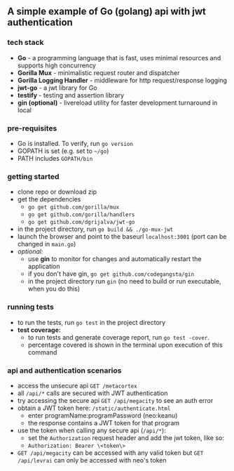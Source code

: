## A simple example of Go (golang) api with jwt authentication

### tech stack
* **Go** - a programming language that is fast, uses minimal resources and supports high concurrency
* **Gorilla Mux** - minimalistic request router and dispatcher
* **Gorilla Logging Handler** - middleware for http request/response logging
* **jwt-go** - a jwt library for Go
* **testify** - testing and assertion library
* **gin (optional)** - livereload utility for faster development turnaround in local

### pre-requisites
* Go is installed. To verify, run `go version`
* GOPATH is set (e.g. set to `~/go`)
* PATH includes `GOPATH/bin`

### getting started
* clone repo or download zip
* get the dependencies
    * `go get github.com/gorilla/mux`
    * `go get github.com/gorilla/handlers`
    * `go get github.com/dgrijalva/jwt-go`
* in the project directory, run `go build && ./go-mux-jwt`
* launch the browser and point to the baseurl `localhost:3001` (port can be changed in `main.go`)
* *optional:*
    * use **gin** to monitor for changes and automatically restart the application
    * if you don't have gin, `go get github.com/codegangsta/gin`
    * in the project directory run `gin` (no need to build or run executable, when you do this)

### running tests
* to run the tests, run `go test` in the project directory
* **test coverage:** 
    * to run tests and generate coverage report, run `go test -cover`. 
    * percentage covered is shown in the terminal upon execution of this command

### api and authentication scenarios
* access the unsecure api `GET /metacortex`
* all `/api/*` calls are secured with JWT authentication
* try accessing the secure api `GET /api/megacity` to see an auth error
* obtain a JWT token here: `/static/authenticate.html`
    * enter programName:programPassword (neo:keanu)
    * the response contains a JWT token for that program
* use the token when calling any secure api (`/api/*`):
    * set the `Authorization` request header and add the jwt token, like so:
    * `Authorization: Bearer \<token\>`
* `GET /api/megacity` can be accessed with any valid token but `GET /api/levrai` can only be accessed with neo's token
